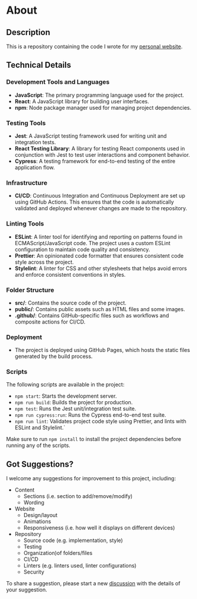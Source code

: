 # About
## Description
This is a repository containing the code I wrote for my [personal website](https://mark-mekhail.github.io/About/).

## Technical Details
### Development Tools and Languages
- **JavaScript**: The primary programming language used for the project.
- **React**: A JavaScript library for building user interfaces.
- **npm**: Node package manager used for managing project dependencies.

### Testing Tools
- **Jest**: A JavaScript testing framework used for writing unit and integration tests.
- **React Testing Library**: A library for testing React components used in conjunction with Jest to test user interactions and component behavior.
- **Cypress**: A testing framework for end-to-end testing of the entire application flow.

### Infrastructure
- **CI/CD**: Continuous Integration and Continuous Deployment are set up using GitHub Actions. This ensures that the code is automatically validated and deployed whenever changes are made to the repository.

### Linting Tools
- **ESLint**: A linter tool for identifying and reporting on patterns found in ECMAScript/JavaScript code. The project uses a custom ESLint configuration to maintain code quality and consistency.
- **Prettier**: An opinionated code formatter that ensures consistent code style across the project.
- **Stylelint**: A linter for CSS and other stylesheets that helps avoid errors and enforce consistent conventions in styles.

### Folder Structure
- **src/**: Contains the source code of the project.
- **public/**: Contains public assets such as HTML files and some images.
- **.github/**: Contains GitHub-specific files such as workflows and composite actions for CI/CD.

### Deployment
- The project is deployed using GitHub Pages, which hosts the static files generated by the build process.

### Scripts
The following scripts are available in the project:

- `npm start`: Starts the development server.
- `npm run build`: Builds the project for production.
- `npm test`: Runs the Jest unit/integration test suite.
- `npm run cypress:run`: Runs the Cypress end-to-end test suite.
- `npm run lint`: Validates project code style using Prettier, and lints with ESLint and Stylelint.`

Make sure to run `npm install` to install the project dependencies before running any of the scripts.

## Got Suggestions?
I welcome any suggestions for improvement to this project, including:
- Content
  - Sections (i.e. section to add/remove/modify)
  - Wording
- Website
  - Design/layout
  - Animations
  - Responsiveness (i.e. how well it displays on different devices)
- Repository
  - Source code (e.g. implementation, style)
  - Testing
  - Organization)of folders/files
  - CI/CD
  - Linters (e.g. linters used, linter configurations)
  - Security

To share a suggestion, please start a new [discussion](https://github.com/Mark-Mekhail/About/discussions/categories/ideas) with the details of your suggestion.
